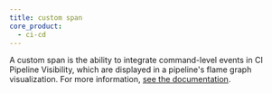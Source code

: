 ```yaml
---
title: custom span
core_product:
  - ci-cd
---
```

A custom span is the ability to integrate command-level events in CI Pipeline Visibility, which are displayed in a pipeline's flame graph visualization. For more information, <a href="/continuous_integration/pipelines/#supported-features">see the documentation</a>.